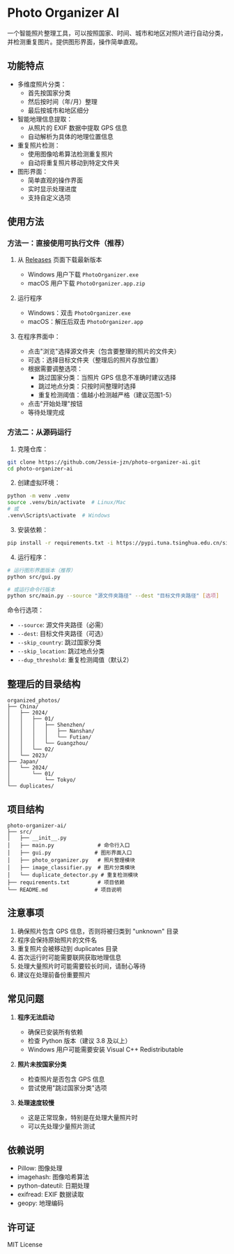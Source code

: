 # Photo Organizer AI

一个智能照片整理工具，可以按照国家、时间、城市和地区对照片进行自动分类，并检测重复图片。提供图形界面，操作简单直观。

## 功能特点

- 多维度照片分类：
  - 首先按国家分类
  - 然后按时间（年/月）整理
  - 最后按城市和地区细分
- 智能地理信息提取：
  - 从照片的 EXIF 数据中提取 GPS 信息
  - 自动解析为具体的地理位置信息
- 重复照片检测：
  - 使用图像哈希算法检测重复照片
  - 自动将重复照片移动到特定文件夹
- 图形界面：
  - 简单直观的操作界面
  - 实时显示处理进度
  - 支持自定义选项

## 使用方法

### 方法一：直接使用可执行文件（推荐）

1. 从 [Releases](https://github.com/Jessie-jzn/photo-organizer-ai/releases) 页面下载最新版本

   - Windows 用户下载 `PhotoOrganizer.exe`
   - macOS 用户下载 `PhotoOrganizer.app.zip`
2. 运行程序

   - Windows：双击 `PhotoOrganizer.exe`
   - macOS：解压后双击 `PhotoOrganizer.app`
3. 在程序界面中：

   - 点击"浏览"选择源文件夹（包含要整理的照片的文件夹）
   - 可选：选择目标文件夹（整理后的照片存放位置）
   - 根据需要调整选项：
     - 跳过国家分类：当照片 GPS 信息不准确时建议选择
     - 跳过地点分类：只按时间整理时选择
     - 重复检测阈值：值越小检测越严格（建议范围1-5）
   - 点击"开始处理"按钮
   - 等待处理完成

### 方法二：从源码运行

1. 克隆仓库：

```bash
git clone https://github.com/Jessie-jzn/photo-organizer-ai.git
cd photo-organizer-ai
```

2. 创建虚拟环境：

```bash
python -m venv .venv
source .venv/bin/activate  # Linux/Mac
# 或
.venv\Scripts\activate  # Windows
```

3. 安装依赖：

```bash
pip install -r requirements.txt -i https://pypi.tuna.tsinghua.edu.cn/simple --trusted-host pypi.tuna.tsinghua.edu.cn
```

4. 运行程序：

```bash
# 运行图形界面版本（推荐）
python src/gui.py

# 或运行命令行版本
python src/main.py --source "源文件夹路径" --dest "目标文件夹路径" [选项]
```

命令行选项：

- `--source`: 源文件夹路径（必需）
- `--dest`: 目标文件夹路径（可选）
- `--skip_country`: 跳过国家分类
- `--skip_location`: 跳过地点分类
- `--dup_threshold`: 重复检测阈值（默认2）

## 整理后的目录结构

```
organized_photos/
├── China/
│   ├── 2024/
│   │   ├── 01/
│   │   │   ├── Shenzhen/
│   │   │   │   ├── Nanshan/
│   │   │   │   └── Futian/
│   │   │   └── Guangzhou/
│   │   └── 02/
│   └── 2023/
├── Japan/
│   └── 2024/
│       └── 01/
│           └── Tokyo/
└── duplicates/
```

## 项目结构

```
photo-organizer-ai/
├── src/
│   ├── __init__.py
│   ├── main.py              # 命令行入口
│   ├── gui.py              # 图形界面入口
│   ├── photo_organizer.py   # 照片整理模块
│   ├── image_classifier.py  # 图片分类模块
│   └── duplicate_detector.py # 重复检测模块
├── requirements.txt         # 项目依赖
└── README.md               # 项目说明
```

## 注意事项

1. 确保照片包含 GPS 信息，否则将被归类到 "unknown" 目录
2. 程序会保持原始照片的文件名
3. 重复照片会被移动到 duplicates 目录
4. 首次运行时可能需要联网获取地理信息
5. 处理大量照片时可能需要较长时间，请耐心等待
6. 建议在处理前备份重要照片

## 常见问题

1. **程序无法启动**

   - 确保已安装所有依赖
   - 检查 Python 版本（建议 3.8 及以上）
   - Windows 用户可能需要安装 Visual C++ Redistributable
2. **照片未按国家分类**

   - 检查照片是否包含 GPS 信息
   - 尝试使用"跳过国家分类"选项
3. **处理速度较慢**

   - 这是正常现象，特别是在处理大量照片时
   - 可以先处理少量照片测试

## 依赖说明

- Pillow: 图像处理
- imagehash: 图像哈希算法
- python-dateutil: 日期处理
- exifread: EXIF 数据读取
- geopy: 地理编码

## 许可证

MIT License

